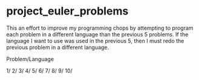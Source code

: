 project_euler_problems
======================

This an effort to improve my programming chops
by attempting to program each problem in a different language
than the previous 5 problems. If the language I want to use
was used in the previous 5, then I must redo the previous problem in a 
different language.

Problem/Language
 
1/
2/
3/
4/
5/
6/
7/
8/
9/
10/